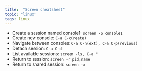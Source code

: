 ```yaml
---
title:  "Screen cheatsheet"
topic: "linux"
tags: linux
---
```


* Create a session named console1: `screen -S console1`
* Create new console: `C-a C-c(reate)`
* Navigate between consoles: `C-a C-n(ext), C-a C-p(revious)`
* Detach session: `C-a C-d`
* List available sessions: `screen -ls, C-a "`
* Return to session: `screen -r pid,name`
* Return to shared session: `screen -x`
